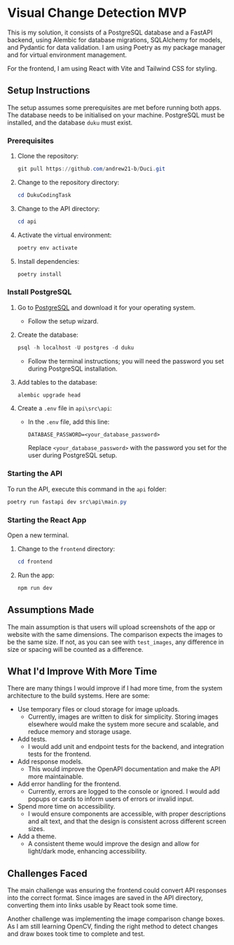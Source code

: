 
# Visual Change Detection MVP

This is my solution, it consists of a PostgreSQL database and a FastAPI backend, using Alembic for database migrations, SQLAlchemy for models, and Pydantic for data validation. I am using Poetry as my package manager and for virtual environment management.

For the frontend, I am using React with Vite and Tailwind CSS for styling.

## Setup Instructions

The setup assumes some prerequisites are met before running both apps.
The database needs to be initialised on your machine. PostgreSQL must be installed, and the database `duku` must exist.

### Prerequisites

1. Clone the repository:
    ```powershell
    git pull https://github.com/andrew21-b/Duci.git
    ```

2. Change to the repository directory:
    ```powershell
    cd DukuCodingTask
    ```

3. Change to the API directory:
    ```powershell
    cd api
    ```

4. Activate the virtual environment:
    ```powershell
    poetry env activate
    ```

5. Install dependencies:
    ```powershell
    poetry install
    ```

### Install PostgreSQL

1. Go to [PostgreSQL](https://www.postgresql.org/download/) and download it for your operating system.
    - Follow the setup wizard.

2. Create the database:
    ```powershell
    psql -h localhost -U postgres -d duku
    ```
    - Follow the terminal instructions; you will need the password you set during PostgreSQL installation.

3. Add tables to the database:
    ```powershell
    alembic upgrade head
    ```

4. Create a `.env` file in `api\src\api`:
    - In the `.env` file, add this line:
      ```
      DATABASE_PASSWORD=<your_database_password>
      ```
      Replace `<your_database_password>` with the password you set for the user during PostgreSQL setup.

### Starting the API

To run the API, execute this command in the `api` folder:
```powershell
poetry run fastapi dev src\api\main.py
```

### Starting the React App

Open a new terminal.

1. Change to the `frontend` directory:
    ```powershell
    cd frontend
    ```

2. Run the app:
    ```powershell
    npm run dev
    ```

## Assumptions Made

The main assumption is that users will upload screenshots of the app or website with the same dimensions. The comparison expects the images to be the same size. If not, as you can see with `test_images`, any difference in size or spacing will be counted as a difference.

## What I'd Improve With More Time

There are many things I would improve if I had more time, from the system architecture to the build systems. Here are some:

- Use temporary files or cloud storage for image uploads.
  - Currently, images are written to disk for simplicity. Storing images elsewhere would make the system more secure and scalable, and reduce memory and storage usage.
- Add tests.
  - I would add unit and endpoint tests for the backend, and integration tests for the frontend.
- Add response models.
  - This would improve the OpenAPI documentation and make the API more maintainable.
- Add error handling for the frontend.
  - Currently, errors are logged to the console or ignored. I would add popups or cards to inform users of errors or invalid input.
- Spend more time on accessibility.
  - I would ensure components are accessible, with proper descriptions and alt text, and that the design is consistent across different screen sizes.
- Add a theme.
  - A consistent theme would improve the design and allow for light/dark mode, enhancing accessibility.

## Challenges Faced

The main challenge was ensuring the frontend could convert API responses into the correct format. Since images are saved in the API directory, converting them into links usable by React took some time.

Another challenge was implementing the image comparison change boxes. As I am still learning OpenCV, finding the right method to detect changes and draw boxes took time to complete and test.
